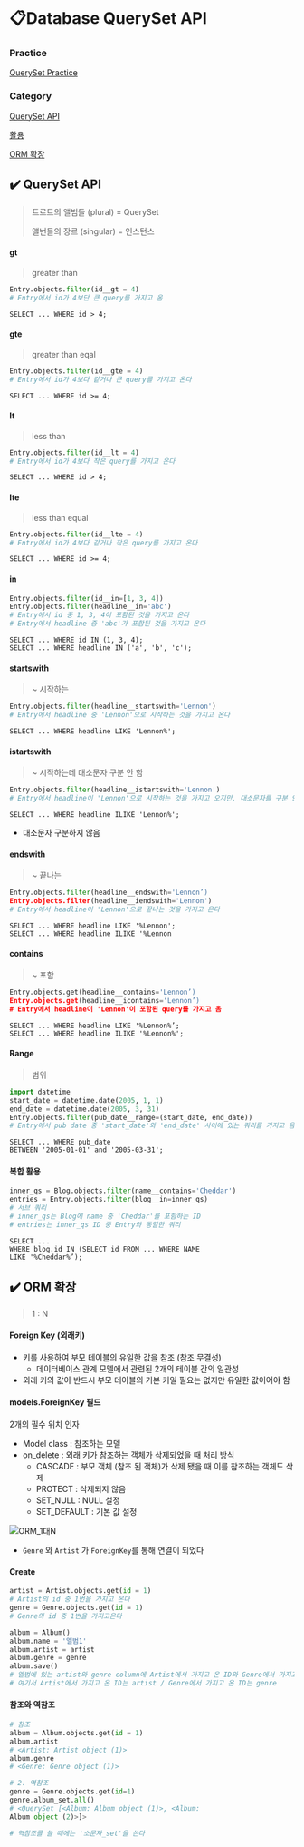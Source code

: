# 📋Database QuerySet API

### Practice

[QuerySet Practice](./Practice.md)



### Category

[QuerySet API](#%EF%B8%8F-queryset-api)

[활용](#%EF%B8%8F-활용)

[ORM 확장](#%EF%B8%8F-orm-확장)



## ✔️ QuerySet API

> 트로트의 앨범들 (plural) = QuerySet
>
> 앨번들의 장르 (singular) = 인스턴스



#### gt

> greater than

```python
Entry.objects.filter(id__gt = 4)
# Entry에서 id가 4보단 큰 query를 가지고 옴
```

```sqlite
SELECT ... WHERE id > 4;
```



#### gte

> greater than eqal

```python
Entry.objects.filter(id__gte = 4)
# Entry에서 id가 4보다 같거나 큰 query를 가지고 온다
```

```sqlite
SELECT ... WHERE id >= 4;
```





#### lt

> less than

```python
Entry.objects.filter(id__lt = 4)
# Entry에서 id가 4보다 작은 query를 가지고 온다
```

```sqlite
SELECT ... WHERE id > 4;
```



#### lte

> less than equal

```python
Entry.objects.filter(id__lte = 4)
# Entry에서 id가 4보다 같거나 작은 query를 가지고 온다
```

```sqlite
SELECT ... WHERE id >= 4;
```

#### 

#### in

```python
Entry.objects.filter(id__in=[1, 3, 4])
Entry.objects.filter(headline__in='abc')
# Entry에서 id 중 1, 3, 4이 포함된 것을 가지고 온다
# Entry에서 headline 중 'abc'가 포함된 것을 가지고 온다
```

```sqlite
SELECT ... WHERE id IN (1, 3, 4);
SELECT ... WHERE headline IN ('a', 'b', 'c');
```



#### startswith

> ~ 시작하는

```python
Entry.objects.filter(headline__startswith='Lennon')
# Entry에서 headline 중 'Lennon'으로 시작하는 것을 가지고 온다
```

```sqlite
SELECT ... WHERE headline LIKE 'Lennon%';
```



#### istartswith

> ~ 시작하는데 대소문자 구분 안 함

```python
Entry.objects.filter(headline__istartswith='Lennon')
# Entry에서 headline이 'Lennon'으로 시작하는 것을 가지고 오지만, 대소문자를 구분 안 한다
```

```sqlite
SELECT ... WHERE headline ILIKE 'Lennon%';
```

- 대소문자 구분하지 않음



#### endswith

> ~ 끝나는

```python
Entry.objects.filter(headline__endswith='Lennon’)
Entry.objects.filter(headline__iendswith='Lennon')
# Entry에서 headline이 'Lennon'으로 끝나는 것을 가지고 온다
```

```sqlite
SELECT ... WHERE headline LIKE '%Lennon';
SELECT ... WHERE headline ILIKE '%Lennon
```



#### contains

> ~ 포함

```python
Entry.objects.get(headline__contains='Lennon’)
Entry.objects.get(headline__icontains='Lennon’)
# Entry에서 headline이 'Lennon'이 포함된 query를 가지고 옴
```

```sqlite
SELECT ... WHERE headline LIKE '%Lennon%’;
SELECT ... WHERE headline ILIKE '%Lennon%';
```



#### Range

> 범위

```python
import datetime
start_date = datetime.date(2005, 1, 1)
end_date = datetime.date(2005, 3, 31)
Entry.objects.filter(pub_date__range=(start_date, end_date))
# Entry에서 pub date 중 'start_date'와 'end_date' 사이에 있는 쿼리를 가지고 옴
```

```sqlite
SELECT ... WHERE pub_date
BETWEEN '2005-01-01' and '2005-03-31';
```



#### 복합 활용

```python
inner_qs = Blog.objects.filter(name__contains='Cheddar')
entries = Entry.objects.filter(blog__in=inner_qs)
# 서브 쿼리
# inner_qs는 Blog에 name 중 'Cheddar'를 포함하는 ID
# entries는 inner_qs ID 중 Entry와 동일한 쿼리
```

```sqlite
SELECT ...
WHERE blog.id IN (SELECT id FROM ... WHERE NAME
LIKE '%Cheddar%’);
```



## ✔️ ORM 확장

> 1 : N

#### Foreign Key (외래키)

- 키를 사용하여 부모 테이블의 유일한 값을 참조 (참조 무결성)
  - 데이터베이스 관계 모델에서 관련된 2개의 테이블 간의 일관성
- 외래 키의 값이 반드시 부모 테이블의 기본 키일 필요는 없지만 유일한 값이어야 함

#### models.ForeignKey 필드

2개의 필수 위치 인자

- Model class : 참조하는 모델
- on_delete : 외래 키가 참조하는 객체가 삭제되었을 때 처리 방식
  - CASCADE : 부모 객체 (참조 된 객체)가 삭제 됐을 때 이를 참조하는 객체도 삭제
  - PROTECT : 삭제되지 않음
  - SET_NULL : NULL 설정
  - SET_DEFAULT : 기본 값 설정

![ORM_1대N](DataBase_Basic.assets/ORM_1대N.png)

- `Genre` 와 `Artist` 가 `ForeignKey`를 통해 연결이 되었다



#### Create

```python
artist = Artist.objects.get(id = 1)
# Artist의 id 중 1번을 가지고 온다
genre = Genre.objects.get(id = 1)
# Genre의 id 중 1번을 가지고온다

album = Album()
album.name = '앨범1'
album.artist = artist
album.genre = genre
album.save()
# 엘범에 있는 artist와 genre column에 Artist에서 가지고 온 ID와 Genre에서 가지고 온 ID를 저장한다
# 여기서 Artist에서 가지고 온 ID는 artist / Genre에서 가지고 온 ID는 genre
```



#### 참조와 역참조

```python
# 참조
album = Album.objects.get(id = 1)
album.artist
# <Artist: Artist object (1)>
album.genre
# <Genre: Genre object (1)>

# 2. 역참조
genre = Genre.objects.get(id=1)
genre.album_set.all()
# <QuerySet [<Album: Album object (1)>, <Album:
Album object (2)>]>

# 역참조를 쓸 때에는 '소문자_set'을 쓴다
```



